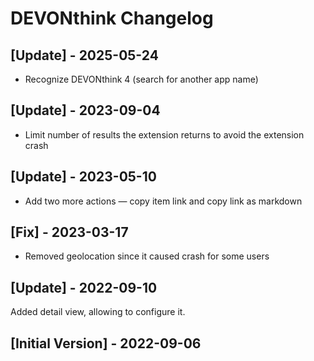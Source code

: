 # DEVONthink Changelog

## [Update] - 2025-05-24

- Recognize DEVONthink 4 (search for another app name)

## [Update] - 2023-09-04

- Limit number of results the extension returns to avoid the extension crash

## [Update] - 2023-05-10

- Add two more actions — copy item link and copy link as markdown


## [Fix] - 2023-03-17

- Removed geolocation since it caused crash for some users

## [Update] - 2022-09-10

Added detail view, allowing to configure it.

## [Initial Version] - 2022-09-06
